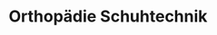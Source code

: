 ---
title: "Orthopädie Schuhtechnik"
url: /offenbach-am-main/orthopaedie-schuhtechnik/
shop: Sanitätshaus
---
